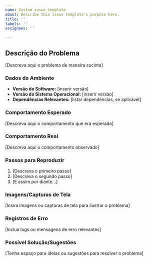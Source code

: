 ```yaml
---
name: Custom issue template
about: Describe this issue template's purpose here.
title: ''
labels: ''
assignees: ''

---
```


## Descrição do Problema

[Descreva aqui o problema de maneira sucinta]

### Dados do Ambiente

- **Versão do Software:** [inserir versão]
- **Versão do Sistema Operacional:** [inserir versão]
- **Dependências Relevantes:** [listar dependências, se aplicável]

### Comportamento Esperado

[Descreva aqui o comportamento que era esperado]

### Comportamento Real

[Descreva aqui o comportamento observado]

### Passos para Reproduzir

1. [Descreva o primeiro passo]
2. [Descreva o segundo passo]
3. [E assim por diante...]

### Imagens/Capturas de Tela

[Insira imagens ou capturas de tela para ilustrar o problema]

### Registros de Erro

[Inclua logs ou mensagens de erro relevantes]

### Possível Solução/Sugestões

[Tenha espaço para ideias ou sugestões para resolver o problema]
